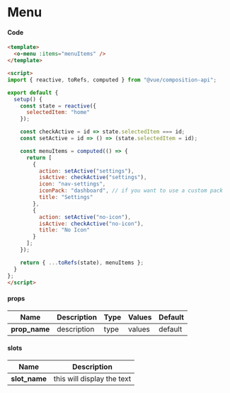 # Menu

<Demo componentName="examples-menu-doc" />

#### Code
```html
<template>
  <o-menu :items="menuItems" />
</template>

<script>
import { reactive, toRefs, computed } from "@vue/composition-api";

export default {
  setup() {
    const state = reactive({
      selectedItem: "home"
    });

    const checkActive = id => state.selectedItem === id;
    const setActive = id => () => (state.selectedItem = id);

    const menuItems = computed(() => {
      return [
        {
          action: setActive("settings"),
          isActive: checkActive("settings"),
          icon: "nav-settings",
          iconPack: "dashboard", // if you want to use a custom pack
          title: "Settings"
        },
        {
          action: setActive("no-icon"),
          isActive: checkActive("no-icon"),
          title: "No Icon"
        }
      ];
    });

    return { ...toRefs(state), menuItems };
  }
};
</script>
```

#### props

|Name|Description|Type|Values|Default|
|---|---|---|---|---|
|**prop_name**|description|type|values|default|

#### slots

|Name|Description|
|---|---|
|**slot_name**|this will display the text|

<portal-target name="octo-modals" transition="o-modal-transition" multiple />
<portal-target name="octo-datepicker" />